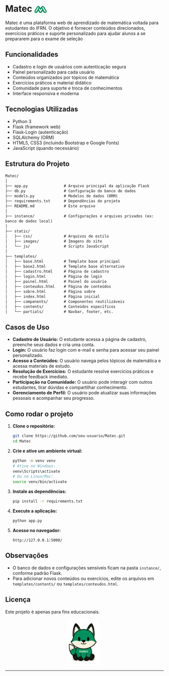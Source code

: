 

# Matec <img src="static/images/logo_matec.png" alt="Logo Matec" width="40" style="vertical-align: middle; margin-right: 10px;">

Matec é uma plataforma web de aprendizado de matemática voltada para estudantes do IFRN. O objetivo é fornecer conteúdos direcionados, exercícios práticos e suporte personalizado para ajudar alunos a se prepararem para o exame de seleção

## Funcionalidades

- Cadastro e login de usuários com autenticação segura
- Painel personalizado para cada usuário
- Conteúdos organizados por tópicos de matemática
- Exercícios práticos e material didático
- Comunidade para suporte e troca de conhecimentos
- Interface responsiva e moderna

## Tecnologias Utilizadas

- Python 3
- Flask (framework web)
- Flask-Login (autenticação)
- SQLAlchemy (ORM)
- HTML5, CSS3 (incluindo Bootstrap e Google Fonts)
- JavaScript (quando necessário)

## Estrutura do Projeto

```
Matec/
│
├── app.py                # Arquivo principal da aplicação Flask
├── db.py                 # Configuração do banco de dados
├── models.py             # Modelos de dados (ORM)
├── requirements.txt      # Dependências do projeto
├── README.md             # Este arquivo
│
├── instance/             # Configurações e arquivos privados (ex: banco de dados local)
│
├── static/
│   ├── css/              # Arquivos de estilo
│   ├── images/           # Imagens do site
│   └── js/               # Scripts JavaScript
│
├── templates/
│   ├── base.html         # Template base principal
│   ├── base2.html        # Template base alternativo
│   ├── cadastro.html     # Página de cadastro
│   ├── login.html        # Página de login
│   ├── painel.html       # Painel do usuário
│   ├── conteudos.html    # Página de conteúdos
│   ├── sobre.html        # Página sobre
│   ├── index.html        # Página inicial
│   ├── components/       # Componentes reutilizáveis
│   ├── contents/         # Conteúdos específicos
│   └── partials/         # Navbar, footer, etc.
```

## Casos de Uso

- **Cadastro de Usuário:** O estudante acessa a página de cadastro, preenche seus dados e cria uma conta.
- **Login:** O usuário faz login com e-mail e senha para acessar seu painel personalizado.
- **Acesso a Conteúdos:** O usuário navega pelos tópicos de matemática e acessa materiais de estudo.
- **Resolução de Exercícios:** O estudante resolve exercícios práticos e recebe feedback imediato.
- **Participação na Comunidade:** O usuário pode interagir com outros estudantes, tirar dúvidas e compartilhar conhecimento.
- **Gerenciamento de Perfil:** O usuário pode atualizar suas informações pessoais e acompanhar seu progresso.

## Como rodar o projeto

1. **Clone o repositório:**
   ```sh
   git clone https://github.com/seu-usuario/Matec.git
   cd Matec
   ```

2. **Crie e ative um ambiente virtual:**
   ```sh
   python -m venv venv
   # Ative no Windows:
   venv\Scripts\activate
   # Ou no Linux/Mac:
   source venv/bin/activate
   ```

3. **Instale as dependências:**
   ```sh
   pip install -r requirements.txt
   ```

4. **Execute a aplicação:**
   ```sh
   python app.py
   ```

5. **Acesse no navegador:**
   ```
   http://127.0.0.1:5000/
   ```

## Observações

- O banco de dados e configurações sensíveis ficam na pasta `instance/`, conforme padrão Flask.
- Para adicionar novos conteúdos ou exercícios, edite os arquivos em `templates/contents/` ou `templates/conteudos.html`.

## Licença

Este projeto é apenas para fins educacionais.
<div align="center">
  <img src="static/images/mateco_sentado.png" alt="Logo Matec" width="100" style="vertical-align: middle; margin-right: 10px;">
</div>

---
